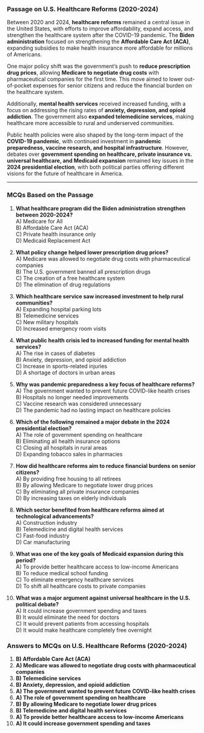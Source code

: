 ### **Passage on U.S. Healthcare Reforms (2020-2024)**  

Between 2020 and 2024, **healthcare reforms** remained a central issue in the United States, with efforts to improve affordability, expand  access, and strengthen the healthcare system after the COVID-19 pandemic. The **Biden administration** focused on  strengthening the **Affordable Care Act (ACA)**, expanding subsidies to make health insurance more affordable for millions of Americans.  

One major policy shift was the government’s push to **reduce prescription drug prices**, allowing **Medicare to negotiate drug costs** with pharmaceutical companies for the first time. This move aimed to lower out-of-pocket expenses for senior citizens and reduce the financial burden on the healthcare system.  

Additionally, **mental health services** received increased funding, with a focus on addressing the rising rates of **anxiety, depression, and opioid addiction**. The government also **expanded telemedicine services**, making healthcare more accessible to rural and underserved communities.  

Public health policies were also shaped by the long-term impact of the **COVID-19 pandemic**, with continued investment in **pandemic preparedness, vaccine research, and hospital infrastructure**. However, debates over **government spending on healthcare, private insurance vs. universal healthcare, and Medicaid expansion** remained key issues in the **2024 presidential election**, with both political parties offering different visions for the future of healthcare in America.  

---  

### **MCQs Based on the Passage**  

1. **What healthcare program did the Biden administration strengthen between 2020-2024?**  
   A) Medicare for All  
   B) Affordable Care Act (ACA)  
   C) Private health insurance only  
   D) Medicaid Replacement Act  

2. **What policy change helped lower prescription drug prices?**  
   A) Medicare was allowed to negotiate drug costs with pharmaceutical companies  
   B) The U.S. government banned all prescription drugs  
   C) The creation of a free healthcare system  
   D) The elimination of drug regulations  

3. **Which healthcare service saw increased investment to help rural communities?**  
   A) Expanding hospital parking lots  
   B) Telemedicine services  
   C) New military hospitals  
   D) Increased emergency room visits  

4. **What public health crisis led to increased funding for mental health services?**  
   A) The rise in cases of diabetes  
   B) Anxiety, depression, and opioid addiction  
   C) Increase in sports-related injuries  
   D) A shortage of doctors in urban areas  

5. **Why was pandemic preparedness a key focus of healthcare reforms?**  
   A) The government wanted to prevent future COVID-like health crises  
   B) Hospitals no longer needed improvements  
   C) Vaccine research was considered unnecessary  
   D) The pandemic had no lasting impact on healthcare policies  

6. **Which of the following remained a major debate in the 2024 presidential election?**  
   A) The role of government spending on healthcare  
   B) Eliminating all health insurance options  
   C) Closing all hospitals in rural areas  
   D) Expanding tobacco sales in pharmacies  

7. **How did healthcare reforms aim to reduce financial burdens on senior citizens?**  
   A) By providing free housing to all retirees  
   B) By allowing Medicare to negotiate lower drug prices  
   C) By eliminating all private insurance companies  
   D) By increasing taxes on elderly individuals  

8. **Which sector benefited from healthcare reforms aimed at technological advancements?**  
   A) Construction industry  
   B) Telemedicine and digital health services  
   C) Fast-food industry  
   D) Car manufacturing  

9. **What was one of the key goals of Medicaid expansion during this period?**  
   A) To provide better healthcare access to low-income Americans  
   B) To reduce medical school funding  
   C) To eliminate emergency healthcare services  
   D) To shift all healthcare costs to private companies  

10. **What was a major argument against universal healthcare in the U.S. political debate?**  
   A) It could increase government spending and taxes  
   B) It would eliminate the need for doctors  
   C) It would prevent patients from accessing hospitals  
   D) It would make healthcare completely free overnight  

### **Answers to MCQs on U.S. Healthcare Reforms (2020-2024)**  

1. **B) Affordable Care Act (ACA)**  
2. **A) Medicare was allowed to negotiate drug costs with pharmaceutical companies**  
3. **B) Telemedicine services**  
4. **B) Anxiety, depression, and opioid addiction**  
5. **A) The government wanted to prevent future COVID-like health crises**  
6. **A) The role of government spending on healthcare**  
7. **B) By allowing Medicare to negotiate lower drug prices**  
8. **B) Telemedicine and digital health services**  
9. **A) To provide better healthcare access to low-income Americans**  
10. **A) It could increase government spending and taxes**  

